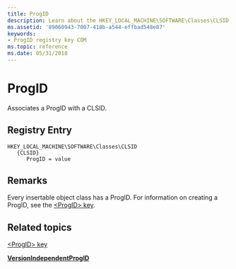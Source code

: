 ```yaml
---
title: ProgID
description: Learn about the HKEY_LOCAL_MACHINE\SOFTWARE\Classes\CLSID registry key, which associates a ProgID with a CLSID.
ms.assetid: '89060943-7007-418b-a544-effbad548e87'
keywords:
- ProgID registry key COM
ms.topic: reference
ms.date: 05/31/2018
---
```


# ProgID

Associates a ProgID with a CLSID.

## Registry Entry

```
HKEY_LOCAL_MACHINE\SOFTWARE\Classes\CLSID
   {CLSID}
      ProgID = value
```

## Remarks

Every insertable object class has a ProgID. For information on creating a ProgID, see the [&lt;ProgID&gt; key](-progid--key.md).

## Related topics

<dl> <dt>

[&lt;ProgID&gt; key](-progid--key.md)
</dt> <dt>

[**VersionIndependentProgID**](versionindependentprogid.md)
</dt> </dl>

 

 




